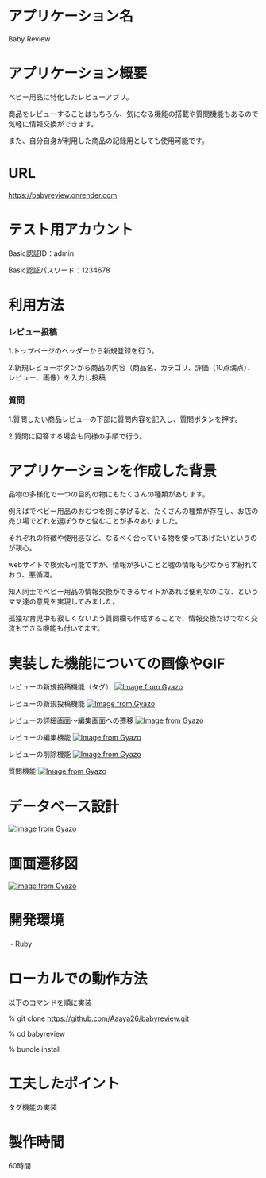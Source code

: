 # アプリケーション名
Baby Review
# アプリケーション概要
ベビー用品に特化したレビューアプリ。

商品をレビューすることはもちろん、気になる機能の搭載や質問機能もあるので気軽に情報交換ができます。

また、自分自身が利用した商品の記録用としても使用可能です。

# URL
https://babyreview.onrender.com

# テスト用アカウント
Basic認証ID：admin

Basic認証パスワード：1234678

# 利用方法
### レビュー投稿
1.トップページのヘッダーから新規登録を行う。

2.新規レビューボタンから商品の内容（商品名、カテゴリ、評価（10点満点）、レビュー、画像）を入力し投稿

### 質問
1.質問したい商品レビューの下部に質問内容を記入し、質問ボタンを押す。

2.質問に回答する場合も同様の手順で行う。

# アプリケーションを作成した背景
品物の多様化で一つの目的の物にもたくさんの種類があります。

例えばでベビー用品のおむつを例に挙げると、たくさんの種類が存在し、お店の売り場でどれを選ぼうかと悩むことが多々ありました。

それぞれの特徴や使用感など、なるべく合っている物を使ってあげたいというのが親心。

webサイトで検索も可能ですが、情報が多いことと噓の情報も少なからず紛れており、悪循環。

知人同士でベビー用品の情報交換ができるサイトがあれば便利なのにな、というママ達の意見を実現してみました。

孤独な育児中も寂しくないよう質問欄も作成することで、情報交換だけでなく交流もできる機能も付いてます。


# 実装した機能についての画像やGIF
レビューの新規投稿機能（タグ）
[![Image from Gyazo](https://i.gyazo.com/0e56a2c41740ab6888d8b96ad9cb2a00.gif)](https://gyazo.com/0e56a2c41740ab6888d8b96ad9cb2a00)

レビューの新規投稿機能
[![Image from Gyazo](https://i.gyazo.com/538b6edbe730251b0470b9d17d7dca9c.gif)](https://gyazo.com/538b6edbe730251b0470b9d17d7dca9c)

レビューの詳細画面～編集画面への遷移
[![Image from Gyazo](https://i.gyazo.com/d4d662471341fd1a87f1a42f82139e1c.gif)](https://gyazo.com/d4d662471341fd1a87f1a42f82139e1c)

レビューの編集機能
[![Image from Gyazo](https://i.gyazo.com/0d8d451604aa16dd2ee43e690c17aaed.gif)](https://gyazo.com/0d8d451604aa16dd2ee43e690c17aaed)

レビューの削除機能
[![Image from Gyazo](https://i.gyazo.com/75ad13d8544d4125f28b0b46b889ce0e.gif)](https://gyazo.com/75ad13d8544d4125f28b0b46b889ce0e)

質問機能
[![Image from Gyazo](https://i.gyazo.com/1a2d6d8a2c3af59b51af938ab1e559b0.gif)](https://gyazo.com/1a2d6d8a2c3af59b51af938ab1e559b0)

# データベース設計
[![Image from Gyazo](https://i.gyazo.com/a8cf8d55d120f01feded606dc00220f4.png)](https://gyazo.com/a8cf8d55d120f01feded606dc00220f4)

# 画面遷移図
[![Image from Gyazo](https://i.gyazo.com/f11d11fa14beb20a74f9592a09271182.png)](https://gyazo.com/f11d11fa14beb20a74f9592a09271182)

# 開発環境
・Ruby

# ローカルでの動作方法
以下のコマンドを順に実装

% git clone https://github.com/Aaaya26/babyreview.git

% cd babyreview

% bundle install

# 工夫したポイント
タグ機能の実装

# 製作時間
60時間